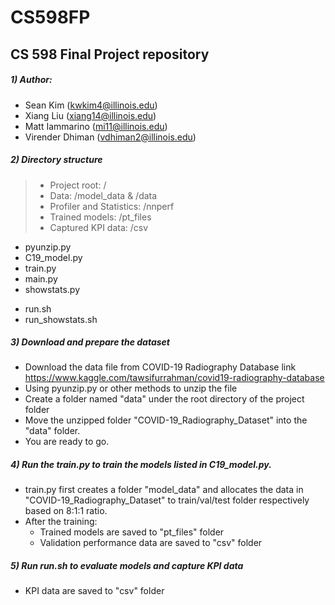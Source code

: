 # CS598FP
## CS 598 Final Project repository

##### 1) Author:
- Sean Kim (kwkim4@illinois.edu)
- Xiang Liu (xiang14@illinois.edu)
- Matt Iammarino (mi11@illinois.edu)
- Virender Dhiman (vdhiman2@illinois.edu)


##### 2) Directory structure 

   > - Project root: /
   > - Data: /model_data & /data
   > - Profiler and Statistics: /nnperf
   > - Trained models: /pt_files
   > - Captured KPI data: /csv

   - pyunzip.py
   - C19_model.py
   - train.py
   - main.py
   - showstats.py
   >
   - run.sh
   - run_showstats.sh

##### 3) Download and prepare the dataset
   - Download the data file from COVID-19 Radiography Database link https://www.kaggle.com/tawsifurrahman/covid19-radiography-database
   - Using pyunzip.py or other methods to unzip the file
   - Create a folder named "data" under the root directory of the project folder
   - Move the unzipped folder "COVID-19_Radiography_Dataset" into the "data" folder.
   - You are ready to go.

##### 4) Run the train.py to train the models listed in C19_model.py.
   - train.py first creates a folder "model_data" and allocates the data in "COVID-19_Radiography_Dataset" to train/val/test folder respectively based on 8:1:1 ratio.
   - After the training:
     - Trained models are saved to "pt_files" folder
     - Validation performance data are saved to "csv" folder

##### 5) Run run.sh to evaluate models and capture KPI data
   - KPI data are saved to "csv" folder
